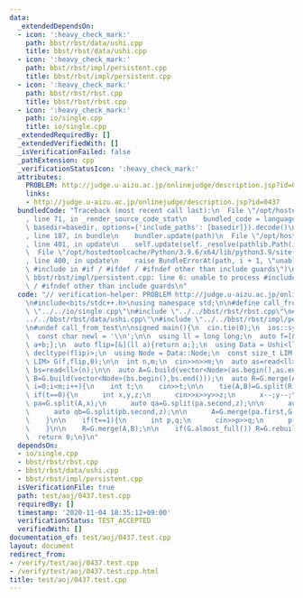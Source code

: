 ```yaml
---
data:
  _extendedDependsOn:
  - icon: ':heavy_check_mark:'
    path: bbst/rbst/data/ushi.cpp
    title: bbst/rbst/data/ushi.cpp
  - icon: ':heavy_check_mark:'
    path: bbst/rbst/impl/persistent.cpp
    title: bbst/rbst/impl/persistent.cpp
  - icon: ':heavy_check_mark:'
    path: bbst/rbst/rbst.cpp
    title: bbst/rbst/rbst.cpp
  - icon: ':heavy_check_mark:'
    path: io/single.cpp
    title: io/single.cpp
  _extendedRequiredBy: []
  _extendedVerifiedWith: []
  _isVerificationFailed: false
  _pathExtension: cpp
  _verificationStatusIcon: ':heavy_check_mark:'
  attributes:
    PROBLEM: http://judge.u-aizu.ac.jp/onlinejudge/description.jsp?id=0437
    links:
    - http://judge.u-aizu.ac.jp/onlinejudge/description.jsp?id=0437
  bundledCode: "Traceback (most recent call last):\n  File \"/opt/hostedtoolcache/Python/3.9.6/x64/lib/python3.9/site-packages/onlinejudge_verify/documentation/build.py\"\
    , line 71, in _render_source_code_stat\n    bundled_code = language.bundle(stat.path,\
    \ basedir=basedir, options={'include_paths': [basedir]}).decode()\n  File \"/opt/hostedtoolcache/Python/3.9.6/x64/lib/python3.9/site-packages/onlinejudge_verify/languages/cplusplus.py\"\
    , line 187, in bundle\n    bundler.update(path)\n  File \"/opt/hostedtoolcache/Python/3.9.6/x64/lib/python3.9/site-packages/onlinejudge_verify/languages/cplusplus_bundle.py\"\
    , line 401, in update\n    self.update(self._resolve(pathlib.Path(included), included_from=path))\n\
    \  File \"/opt/hostedtoolcache/Python/3.9.6/x64/lib/python3.9/site-packages/onlinejudge_verify/languages/cplusplus_bundle.py\"\
    , line 400, in update\n    raise BundleErrorAt(path, i + 1, \"unable to process\
    \ #include in #if / #ifdef / #ifndef other than include guards\")\nonlinejudge_verify.languages.cplusplus_bundle.BundleErrorAt:\
    \ bbst/rbst/impl/persistent.cpp: line 6: unable to process #include in #if / #ifdef\
    \ / #ifndef other than include guards\n"
  code: "// verification-helper: PROBLEM http://judge.u-aizu.ac.jp/onlinejudge/description.jsp?id=0437\n\
    \n#include<bits/stdc++.h>\nusing namespace std;\n\n#define call_from_test\n#include\
    \ \"../../io/single.cpp\"\n#include \"../../bbst/rbst/rbst.cpp\"\n#include \"\
    ../../bbst/rbst/data/ushi.cpp\"\n#include \"../../bbst/rbst/impl/persistent.cpp\"\
    \n#undef call_from_test\n\nsigned main(){\n  cin.tie(0);\n  ios::sync_with_stdio(0);\n\
    \  const char newl = '\\n';\n\n  using ll = long long;\n  auto f=[&](ll a,ll b){return\
    \ a+b;};\n  auto flip=[&](ll a){return a;};\n  using Data = Ushi<ll, decltype(f),\
    \ decltype(flip)>;\n  using Node = Data::Node;\n  const size_t LIM = 3e6;\n  Persistent<Data,\
    \ LIM> G(f,flip,0);\n\n  int n,m;\n  cin>>n>>m;\n  auto as=read<ll>(n);\n  auto\
    \ bs=read<ll>(n);\n\n  auto A=G.build(vector<Node>(as.begin(),as.end()));\n  auto\
    \ B=G.build(vector<Node>(bs.begin(),bs.end()));\n  auto R=G.merge(A,B);\n\n  for(int\
    \ i=0;i<m;i++){\n    int t;\n    cin>>t;\n\n    tie(A,B)=G.split(R,n);\n\n   \
    \ if(t==0){\n      int x,y,z;\n      cin>>x>>y>>z;\n      x--;y--;\n      auto\
    \ pa=G.split(A,x);\n      auto qa=G.split(pa.second,z);\n\n      auto pb=G.split(B,y);\n\
    \      auto qb=G.split(pb.second,z);\n\n      A=G.merge(pa.first,G.merge(qb.first,qa.second));\n\
    \    }\n\n    if(t==1){\n      int p,q;\n      cin>>p>>q;\n      p--;\n      cout<<G.query(A,p,q)<<newl;\n\
    \    }\n\n    R=G.merge(A,B);\n\n    if(G.almost_full()) R=G.rebuild(R);\n  }\n\
    \  return 0;\n}\n"
  dependsOn:
  - io/single.cpp
  - bbst/rbst/rbst.cpp
  - bbst/rbst/data/ushi.cpp
  - bbst/rbst/impl/persistent.cpp
  isVerificationFile: true
  path: test/aoj/0437.test.cpp
  requiredBy: []
  timestamp: '2020-11-04 18:35:12+09:00'
  verificationStatus: TEST_ACCEPTED
  verifiedWith: []
documentation_of: test/aoj/0437.test.cpp
layout: document
redirect_from:
- /verify/test/aoj/0437.test.cpp
- /verify/test/aoj/0437.test.cpp.html
title: test/aoj/0437.test.cpp
---
```

